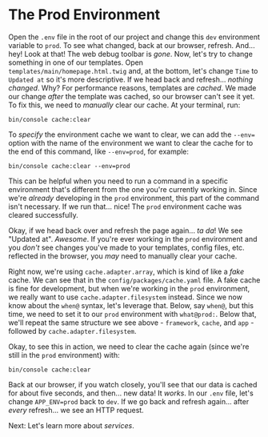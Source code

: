 # The Prod Environment

Open the `.env` file in the root of our project and change this `dev` environment variable to `prod`. To see what changed, back at our browser, refresh. And... hey! Look at that! The web debug toolbar is *gone*. Now, let's try to change something in one of our templates. Open `templates/main/homepage.html.twig` and, at the bottom, let's change `Time` to `Updated at` so it's more descriptive. If we head back and refresh... *nothing changed*. Why? For performance reasons, templates are *cached*. We made our change *after* the template was cached, so our browser can't see it yet. To fix this, we need to *manually* clear our cache. At your terminal, run:

```terminal
bin/console cache:clear
```

To *specify* the environment cache we want to clear, we can add the `--env=` option with the name of the environment we want to clear the cache for to the end of this command, like `--env=prod`, for example:

```terminal-silent
bin/console cache:clear --env=prod
```

This can be helpful when you need to run a command in a specific environment that's different from the one you're currently working in. Since we're *already* developing in the `prod` environment, this part of the command isn't necessary. If we run that... nice! The `prod` environment cache was cleared successfully.

Okay, if we head back over and refresh the page again... *ta da*! We see "Updated at". *Awesome*. If you're ever working in the `prod` environment and you *don't* see changes you've made to your templates, config files, etc. reflected in the browser, you *may* need to manually clear your cache.

Right now, we're using `cache.adapter.array`, which is kind of like a *fake* cache. We can see that in the `config/packages/cache.yaml` file. A fake cache is fine for development, but when we're working in the `prod` environment, we really want to use `cache.adapter.filesystem` instead. Since we now know about the `when@` syntax, let's leverage that. Below, say `when@`, but this time, we need to set it to our `prod` environment with `what@prod:`. Below that, we'll repeat the same structure we see above - `framework`, `cache`, and `app` - followed by `cache.adapter.filesystem`.

Okay, to see this in action, we need to clear the cache again (since we're still in the `prod` environment) with:

```terminal
bin/console cache:clear
```

Back at our browser, if you watch closely, you'll see that our data is cached for about five seconds, and then... new data! It *works*. In our `.env` file, let's change `APP_ENV=prod` back to `dev`. If we go back and refresh again... after *every* refresh... we see an HTTP request.

Next: Let's learn more about *services*.
